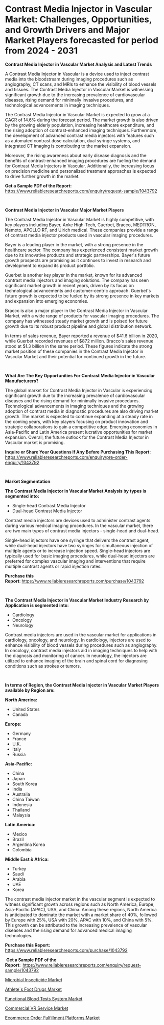 <p><h1>Contrast Media Injector in Vascular Market: Challenges, Opportunities, and Growth Drivers and Major Market Players forecasted for period from 2024 - 2031</h1></p><p><strong>Contrast Media Injector in Vascular Market Analysis and Latest Trends</strong></p>
<p><p>A Contrast Media Injector in Vascular is a device used to inject contrast media into the bloodstream during imaging procedures such as angiography, CT scans, and MRIs to enhance the visibility of blood vessels and tissues. The Contrast Media Injector in Vascular Market is witnessing significant growth due to the increasing prevalence of cardiovascular diseases, rising demand for minimally invasive procedures, and technological advancements in imaging techniques.</p><p>The Contrast Media Injector in Vascular Market is expected to grow at a CAGR of 14.6% during the forecast period. The market growth is also driven by the growing elderly population, increasing healthcare expenditure, and the rising adoption of contrast-enhanced imaging techniques. Furthermore, the development of advanced contrast media injectors with features such as automated contrast dose calculation, dual syringe systems, and integrated CT imaging is contributing to the market expansion.</p><p>Moreover, the rising awareness about early disease diagnosis and the benefits of contrast-enhanced imaging procedures are fueling the demand for Contrast Media Injectors in Vascular. Additionally, the increasing focus on precision medicine and personalized treatment approaches is expected to drive further growth in the market.</p></p>
<p><strong>Get a Sample PDF of the Report:&nbsp;</strong> <a href="https://www.reliableresearchreports.com/enquiry/request-sample/1043792">https://www.reliableresearchreports.com/enquiry/request-sample/1043792</a></p>
<p>&nbsp;</p>
<p><strong>Contrast Media Injector in Vascular Major Market Players</strong></p>
<p><p>The Contrast Media Injector in Vascular Market is highly competitive, with key players including Bayer, Anke High-Tech, Guerbet, Bracco, MEDTRON, Nemoto, APOLLO RT, and Ulrich medical. These companies provide a range of contrast media injector products used in vascular imaging procedures.</p><p>Bayer is a leading player in the market, with a strong presence in the healthcare sector. The company has experienced consistent market growth due to its innovative products and strategic partnerships. Bayer's future growth prospects are promising as it continues to invest in research and development to expand its product portfolio.</p><p>Guerbet is another key player in the market, known for its advanced contrast media injectors and imaging solutions. The company has seen significant market growth in recent years, driven by its focus on technological advancements and customer-centric approach. Guerbet's future growth is expected to be fueled by its strong presence in key markets and expansion into emerging economies.</p><p>Bracco is also a major player in the Contrast Media Injector in Vascular Market, with a wide range of products for vascular imaging procedures. The company has witnessed steady market growth and is poised for future growth due to its robust product pipeline and global distribution network.</p><p>In terms of sales revenue, Bayer reported a revenue of $41.6 billion in 2020, while Guerbet recorded revenues of $872 million. Bracco's sales revenue stood at $1.3 billion in the same period. These figures indicate the strong market position of these companies in the Contrast Media Injector in Vascular Market and their potential for continued growth in the future.</p></p>
<p>&nbsp;</p>
<p><strong>What Are The Key Opportunities For Contrast Media Injector in Vascular Manufacturers?</strong></p>
<p><p>The global market for Contrast Media Injector in Vascular is experiencing significant growth due to the increasing prevalence of cardiovascular diseases and the rising demand for minimally invasive procedures. Technological advancements in imaging techniques and the growing adoption of contrast media in diagnostic procedures are also driving market growth. The market is expected to continue expanding at a steady rate in the coming years, with key players focusing on product innovation and strategic collaborations to gain a competitive edge. Emerging economies in Asia-Pacific and Latin America present lucrative opportunities for market expansion. Overall, the future outlook for the Contrast Media Injector in Vascular market is promising.</p></p>
<p><strong>Inquire or Share Your Questions If Any Before Purchasing This Report:</strong> <a href="https://www.reliableresearchreports.com/enquiry/pre-order-enquiry/1043792">https://www.reliableresearchreports.com/enquiry/pre-order-enquiry/1043792</a></p>
<p>&nbsp;</p>
<p><strong>Market Segmentation</strong></p>
<p><strong>The Contrast Media Injector in Vascular Market Analysis by types is segmented into:</strong></p>
<p><ul><li>Single-head Contrast Media Injector</li><li>Dual-head Contrast Media Injector</li></ul></p>
<p><p>Contrast media injectors are devices used to administer contrast agents during various medical imaging procedures. In the vascular market, there are two main types of contrast media injectors - single-head and dual-head. </p><p>Single-head injectors have one syringe that delivers the contrast agent, while dual-head injectors have two syringes for simultaneous injection of multiple agents or to increase injection speed. Single-head injectors are typically used for basic imaging procedures, while dual-head injectors are preferred for complex vascular imaging and interventions that require multiple contrast agents or rapid injection rates.</p></p>
<p><strong>Purchase this Report:&nbsp;</strong><a href="https://www.reliableresearchreports.com/purchase/1043792">https://www.reliableresearchreports.com/purchase/1043792</a></p>
<p>&nbsp;</p>
<p><strong>The Contrast Media Injector in Vascular Market Industry Research by Application is segmented into:</strong></p>
<p><ul><li>Cardiology</li><li>Oncology</li><li>Neurology</li></ul></p>
<p><p>Contrast media injectors are used in the vascular market for applications in cardiology, oncology, and neurology. In cardiology, injectors are used to enhance visibility of blood vessels during procedures such as angiography. In oncology, contrast media injectors aid in imaging techniques to help with the diagnosis and monitoring of cancer. In neurology, the injectors are utilized to enhance imaging of the brain and spinal cord for diagnosing conditions such as strokes or tumors.</p></p>
<p>&nbsp;</p>
<p><strong>In terms of Region, the Contrast Media Injector in Vascular Market Players available by Region are:</strong></p>
<p>
    <p> <strong> North America: </strong>
        <ul>
            <li>United States</li>
            <li>Canada</li>
        </ul>
        </p> 
    <p> <strong> Europe: </strong>
        <ul>
            <li>Germany</li>
            <li>France</li>
            <li>U.K.</li>
            <li>Italy</li>
            <li>Russia</li>
        </ul>
        </p> 
    <p> <strong> Asia-Pacific: </strong>
        <ul>
            <li>China</li>
            <li>Japan</li>
            <li>South Korea</li>
            <li>India</li>
            <li>Australia</li>
            <li>China Taiwan</li>
            <li>Indonesia</li>
            <li>Thailand</li>
            <li>Malaysia</li>
        </ul>
        </p> 
    <p> <strong> Latin America: </strong>
        <ul>
            <li>Mexico</li>
            <li>Brazil</li>
            <li>Argentina Korea</li>
            <li>Colombia</li>
        </ul>
        </p> 
    <p> <strong> Middle East & Africa: </strong>
        <ul>
            <li>Turkey</li>
            <li>Saudi</li>
            <li>Arabia</li>
            <li>UAE</li>
            <li>Korea</li>
        </ul>
    </p>
    </p>
<p><p>The contrast media injector market in the vascular segment is expected to witness significant growth across regions such as North America, Europe, Asia-Pacific (APAC), USA, and China. Among these regions, North America is anticipated to dominate the market with a market share of 40%, followed by Europe with 25%, USA with 20%, APAC with 10%, and China with 5%. This growth can be attributed to the increasing prevalence of vascular diseases and the rising demand for advanced medical imaging technologies.</p></p>
<p><strong>Purchase this Report: </strong><a href="https://www.reliableresearchreports.com/purchase/1043792">https://www.reliableresearchreports.com/purchase/1043792</a></p>
<p>&nbsp;<strong>Get a Sample PDF of the Report:&nbsp;&nbsp;</strong><a href="https://www.reliableresearchreports.com/enquiry/request-sample/1043792">https://www.reliableresearchreports.com/enquiry/request-sample/1043792</a></p>
<p><strong></strong></p>
<p><p><a href="https://github.com/Airanohannonzb68e5pb53oc1/Market-Research-Report-List-1/blob/main/microbial-insecticide-market.md">Microbial Insecticide Market</a></p><p><a href="https://github.com/fiixsa/Market-Research-Report-List-1/blob/main/athletes-foot-drugs-market.md">Athlete`s Foot Drugs Market</a></p><p><a href="https://medium.com/@marvinwalsh8546/functional-blood-tests-system-market-report-reveals-the-latest-trends-and-growth-opportunities-of-527f90d7b963">Functional Blood Tests System Market</a></p><p><a href="https://medium.com/@marvinwalsh8546/commercial-vr-service-market-size-and-market-trends-complete-industry-overview-2024-to-2031-091749b53bac">Commercial VR Service Market</a></p><p><a href="https://medium.com/@marvinwalsh8546/ecommerce-order-fulfillment-platforms-market-size-market-outlook-and-market-forecast-2024-to-54a8c0bdba9a">Ecommerce Order Fulfillment Platforms Market</a></p></p>